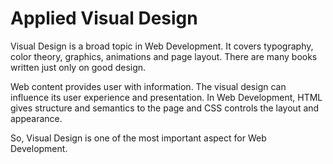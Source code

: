 # Applied Visual Design

Visual Design is a broad topic in Web Development. It covers typography, color theory, graphics, animations
and page layout. There are many books written just only on good design.

Web content provides user with information. The visual design can influence its user experience and presentation.
In Web Development, HTML gives structure and semantics to the page and CSS controls the layout and appearance.

So, Visual Design is one of the most important aspect for Web Development.


